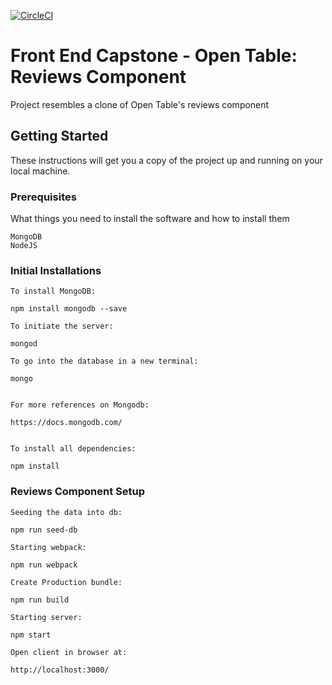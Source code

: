 [![CircleCI](https://circleci.com/gh/thesilverspoon/reviews-component/tree/master.svg?style=svg)](https://circleci.com/gh/thesilverspoon/reviews-component/tree/master)

# Front End Capstone - Open Table: Reviews Component

Project resembles a clone of Open Table's reviews component

## Getting Started

These instructions will get you a copy of the project up and running on your local machine.

### Prerequisites

What things you need to install the software and how to install them

```
MongoDB
NodeJS
```

### Initial Installations


```
To install MongoDB: 

npm install mongodb --save

To initiate the server:

mongod

To go into the database in a new terminal:

mongo


For more references on Mongodb: 

https://docs.mongodb.com/


To install all dependencies:

npm install

```

### Reviews Component Setup

```
Seeding the data into db:

npm run seed-db

Starting webpack:

npm run webpack

Create Production bundle:

npm run build

Starting server:

npm start

Open client in browser at: 

http://localhost:3000/


```

